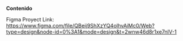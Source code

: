 
**Contenido**

Figma Proyect Link: https://www.figma.com/file/QBeij9ShXzYQ4olhvAiMc0/Web?type=design&node-id=0%3A1&mode=design&t=2wnw46d8r1xe7nlV-1

